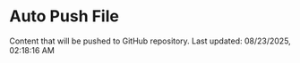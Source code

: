 # Auto Push File

Content that will be pushed to GitHub repository.
Last updated: 08/23/2025, 02:18:16 AM
